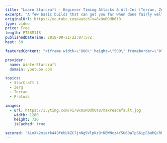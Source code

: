 ```yaml
---
title: "Learn Starcraft - Beginner Timing Attacks & All-Ins (Terran, Zerg & Protoss)"
excerpt: "A few basic builds that can get you far when done fairly well. Also important is how not to overextend and lose everything."
originalUrl: https://youtube.com/watch?v=8xOuROdh6t0
type: video
price: Free
length: PT58M11S
publishedDateTime: 2018-09-21T22:07:57Z
heat: 50

featuredContent: "<iframe width=\"800\" height=\"500\" frameborder=\"0\" src=\"https://www.youtube.com/embed/8xOuROdh6t0\" allow=\"accelerometer; autoplay; encrypted-media; gyroscope; picture-in-picture\" allowfullscreen></iframe>"

provider:
  name: WinterStarcraft
  domain: youtube.com

topics:
  - StarCraft 2
  - Zerg
  - Terran
  - Protoss

images:
  - url: https://i.ytimg.com/vi/8xOuROdh6t0/maxresdefault.jpg
    width: 1280
    height: 720
    isCached: true

secured: "ALoXk2mierk448febUkZC7jnNg9Vlpkz9+KBWNcz4Y5U60aTpS6ipE6uMQ/RLLyssl4T+MJu/Gu8l8wC/j8VqewgGb27/eb4EPpveDOBQkN9gGlE1EdG8sIlOT6h97hexiia9YlTp04oc8pWizqZggJWmVimbTBd0t3KwNPWExnq+ZZCJcjsDCCoD+8123cpiM4rnm1ae84YieGvCibSCYLAeEXcW2lS7OVlRx4AS0m0fAHXXkcUBFpnq63nJ7iy8B3OZyQQk/TrzfHDCRamIjjHmbrNJQWnqujuX4MQwLReQoPjSwpIhxFwCuYCa52akIBoxoM1f+g/eIzOf5NXqs43h8PvNn4QTKIcibiae00ppcOdC2LxegUmJAuYQoYXRKJzkfaXT/fU8BUV5sW4EsyXq7+q+5tDMoLf6Oq//v8=;fS61ZtOHNVgSzyxrjgWiFg=="
---
```


